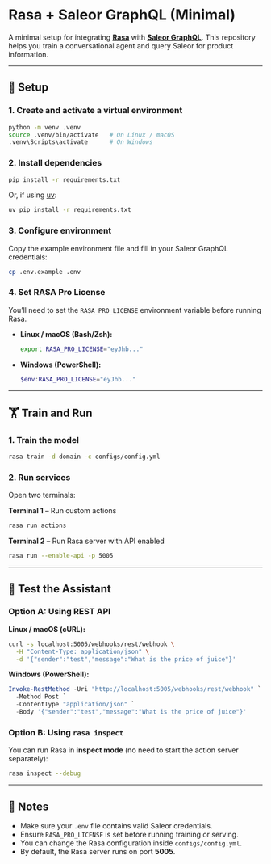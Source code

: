 # Rasa + Saleor GraphQL (Minimal)

A minimal setup for integrating **[Rasa](https://rasa.com/)** with **[Saleor GraphQL](https://docs.saleor.io/docs/3.x/developer/api/overview/)**.
This repository helps you train a conversational agent and query Saleor for product information.

---

## 🚀 Setup

### 1. Create and activate a virtual environment

```bash
python -m venv .venv
source .venv/bin/activate   # On Linux / macOS
.venv\Scripts\activate      # On Windows
```

### 2. Install dependencies

```bash
pip install -r requirements.txt
```

Or, if using [uv](https://github.com/astral-sh/uv):

```bash
uv pip install -r requirements.txt
```

### 3. Configure environment

Copy the example environment file and fill in your Saleor GraphQL credentials:

```bash
cp .env.example .env
```

### 4. Set RASA Pro License

You’ll need to set the `RASA_PRO_LICENSE` environment variable before running Rasa.

* **Linux / macOS (Bash/Zsh):**

  ```bash
  export RASA_PRO_LICENSE="eyJhb..."
  ```

* **Windows (PowerShell):**

  ```powershell
  $env:RASA_PRO_LICENSE="eyJhb..."
  ```

---

## 🏋️ Train and Run

### 1. Train the model

```bash
rasa train -d domain -c configs/config.yml
```

### 2. Run services

Open two terminals:

**Terminal 1** – Run custom actions

```bash
rasa run actions
```

**Terminal 2** – Run Rasa server with API enabled

```bash
rasa run --enable-api -p 5005
```

---

## 💬 Test the Assistant

### Option A: Using REST API

**Linux / macOS (cURL):**

```bash
curl -s localhost:5005/webhooks/rest/webhook \
  -H "Content-Type: application/json" \
  -d '{"sender":"test","message":"What is the price of juice"}'
```

**Windows (PowerShell):**

```powershell
Invoke-RestMethod -Uri "http://localhost:5005/webhooks/rest/webhook" `
  -Method Post `
  -ContentType "application/json" `
  -Body '{"sender":"test","message":"What is the price of juice"}'
```

### Option B: Using `rasa inspect`

You can run Rasa in **inspect mode** (no need to start the action server separately):

```bash
rasa inspect --debug
```

---

## 📌 Notes

* Make sure your `.env` file contains valid Saleor credentials.
* Ensure `RASA_PRO_LICENSE` is set before running training or serving.
* You can change the Rasa configuration inside `configs/config.yml`.
* By default, the Rasa server runs on port **5005**.
